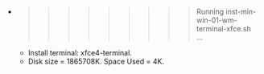 * >>>>>>>>> Running inst-min-win-01-wm-terminal-xfce.sh ...
  * Install terminal: xfce4-terminal.
  * Disk size = 1865708K. Space Used = 4K.
